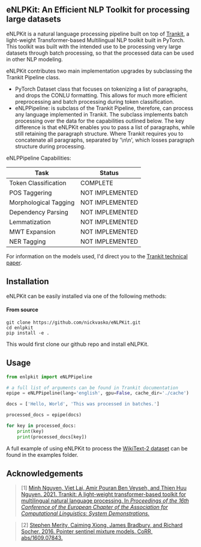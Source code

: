 ## eNLPKit: An Efficient NLP Toolkit for processing large datasets

eNLPKit is a natural language processing pipeline built on top of [Trankit](https://github.com/nlp-uoregon/trankit), a light-weight
Transformer-based Multilingual NLP toolkit built in PyTorch. This toolkit was built with 
the intended use to be processing very large datasets through batch processing,
so that the processed data can be used in other NLP modeling.

eNLPKit contributes two main implementation upgrades by subclassing the Trankit Pipeline class.
* PyTorch Dataset class that focuses on tokenizing a list of paragraphs, and drops the 
CONLU formatting. This allows for much more efficient preprocessing and batch processing
during token classification.
* eNLPPipeline: is subclass of the Trankit Pipeline, therefore, can process any 
language implemented in Trankit. The subclass implements batch processing 
over the data for the capabilities outlined below. The key difference is that eNLPKit
enables you to pass a list of paragraphs, while still retaining the paragraph structure.
Where Trankit requires you to concatenate all paragraphs, separated by '\n\n', which
losses paragraph structure during processing.

eNLPPipeline Capabilities:

| Task                  | Status   |
|-----------------------|----------|
| Token Classification  | COMPLETE |
| POS Taggering         | NOT IMPLEMENTED |
| Morphological Tagging | NOT IMPLEMENTED |
| Dependency Parsing    | NOT IMPLEMENTED |
| Lemmatization         | NOT IMPLEMENTED |
| MWT Expansion         | NOT IMPLEMENTED |
| NER Tagging           | NOT IMPLEMENTED |

For information on the models used, I'd direct you to the [Trankit technical paper](https://arxiv.org/pdf/2101.03289.pdf).

## Installation

eNLPKit can be easily installed via one of the following methods:

#### From source

```shell script
git clone https://github.com/nickvasko/eNLPKit.git
cd enlpkit
pip install -e .
```

This would first clone our github repo and install eNLPKit.

## Usage

```python
from enlpkit import eNLPPipeline

# a full list of arguments can be found in Trankit documentation
epipe = eNLPPipeline(lang='english', gpu=False, cache_dir='./cache')

docs = ['Hello, World', 'This was processed in batches.']

processed_docs = epipe(docs)

for key in processed_docs:
    print(key)
    print(processed_docs[key])
```

A full example of using eNLPKit to process the 
[WikiText-2 dataset](https://torchtext.readthedocs.io/en/latest/datasets.html#torchtext.datasets.LanguageModelingDataset) 
can be found in the examples folder.

## Acknowledgements

> [1] [Minh Nguyen, Viet Lai, Amir Pouran Ben Veyseh, and Thien Huu Nguyen. 2021. Trankit: A light-weight transformer-based toolkit for multilingual natural language processing. In *Proceedings of the 16th Conference of the European Chapter of the Association for Computational Linguistics: System Demonstrations.*](https://aclanthology.org/2021.eacl-demos.10.pdf)

> [2] [Stephen Merity, Caiming Xiong, James Bradbury, and Richard Socher. 2016. Pointer sentinel mixture models. CoRR, abs/1609.07843.](https://arxiv.org/abs/1609.07843)
